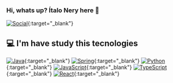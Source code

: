 ### Hi, whats up? Ítalo Nery here 👋

[![Social](https://img.shields.io/badge/LinkedIn-0077B5?style=for-the-badge&logo=linkedin&logoColor=white)](https://www.linkedin.com/in/italoravel/){:target="_blank"}

## 💻 I'm have study this tecnologies

[![Java](https://img.shields.io/badge/java-%23ED8B00.svg?style=for-the-badge&logo=openjdk&logoColor=white)](https://www.java.com/){:target="_blank"}
[![Spring](https://img.shields.io/badge/spring-%236DB33F.svg?style=for-the-badge&logo=spring&logoColor=white)](https://spring.io/){:target="_blank"}
[![Python](https://img.shields.io/badge/Python-3776AB?style=for-the-badge&logo=python&logoColor=white)](https://www.python.org/){:target="_blank"}
[![JavaScript](https://img.shields.io/badge/JavaScript-F7DF1E?style=for-the-badge&logo=javascript&logoColor=white)](https://developer.mozilla.org/en-US/docs/Web/JavaScript){:target="_blank"}
[![TypeScript](https://img.shields.io/badge/TypeScript-007ACC?style=for-the-badge&logo=typescript&logoColor=white)](https://www.typescriptlang.org/){:target="_blank"}
[![React](https://img.shields.io/badge/React-20232A?style=for-the-badge&logo=react&logoColor=61DAFB)](https://reactjs.org/){:target="_blank"}
